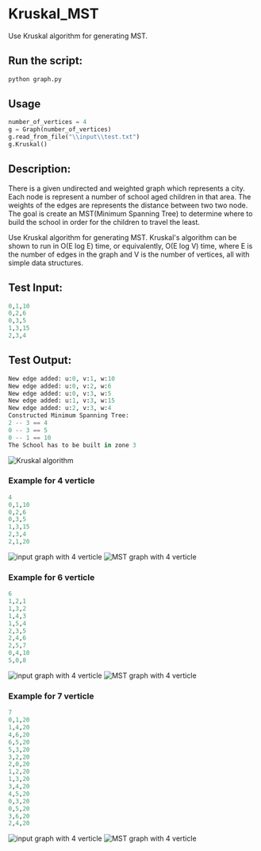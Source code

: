 # Kruskal_MST
Use Kruskal algorithm for generating MST.

## Run the script:
```sh
python graph.py
```
## Usage

```python
number_of_vertices = 4
g = Graph(number_of_vertices)
g.read_from_file("\\input\\test.txt")
g.Kruskal()
```

## Description:

There is a given undirected and weighted graph which represents a city.
Each node is represent a number of school aged children in that area.
The weights of the edges are represents the distance between two two node.
The goal is create an MST(Minimum Spanning Tree) to determine where to build
the school in order for the children to travel the least.

Use Kruskal algorithm for generating MST.
Kruskal's algorithm can be shown to run in O(E log E) time, or equivalently, O(E log V) time, 
where E is the number of edges in the graph and V is the number of vertices, all with simple data structures.

## Test Input:

```python
0,1,10
0,2,6
0,3,5
1,3,15
2,3,4
```
## Test Output:

```python
New edge added: u:0, v:1, w:10
New edge added: u:0, v:2, w:6
New edge added: u:0, v:3, w:5
New edge added: u:1, v:3, w:15
New edge added: u:2, v:3, w:4
Constructed Minimum Spanning Tree:
2 -- 3 == 4
0 -- 3 == 5
0 -- 1 == 10
The School has to be built in zone 3
```

![Kruskal algorithm](kruskal.JPG)


### Example for 4 verticle
```python
4
0,1,10
0,2,6
0,3,5
1,3,15
2,3,4
2,1,20
```
![input graph with 4 verticle](img/4vertice.png) 
![MST graph with 4 verticle](img/4verticemst.png)

### Example for 6 verticle
```python
6
1,2,1
1,3,2
1,4,3
1,5,4
2,3,5
2,4,6
2,5,7
0,4,10
5,0,8
```
![input graph with 4 verticle](img/6vertice.png) 
![MST graph with 4 verticle](img/6verticemst.png)

### Example for 7 verticle
```python
7
0,1,20
1,4,20
4,6,20
6,5,20
5,3,20
3,2,20
2,0,20
1,2,20
1,3,20
3,4,20
4,5,20
0,3,20
0,5,20
3,6,20
2,4,20
```
![input graph with 4 verticle](img/7vertice.png) 
![MST graph with 4 verticle](img/7verticemst.png)